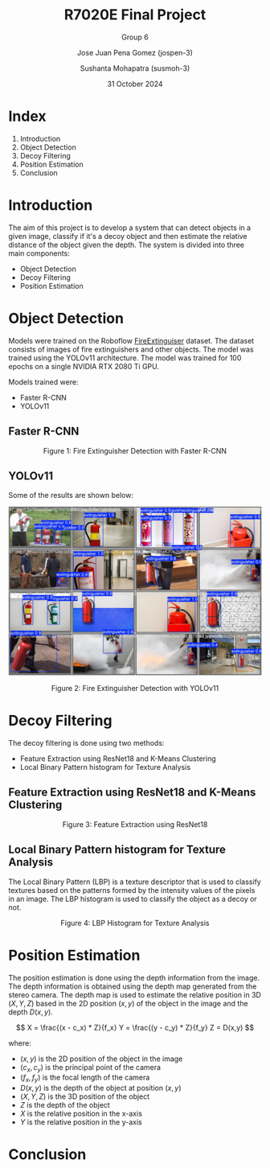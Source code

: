 <h1 style="text-align: center"> R7020E Final Project </h1>

<p style="text-align: center"> Group 6</p>
<p style="text-align: center"> Jose Juan Pena Gomez (jospen-3)</p>
<p style="text-align: center"> Sushanta Mohapatra (susmoh-3)</p>
<p style="text-align: center"> 31 October 2024</p>

# Index

1. Introduction
2. Object Detection
3. Decoy Filtering
4. Position Estimation
5. Conclusion


# Introduction

The aim of this project is to develop a system that can detect objects in a given image, classify if it's a decoy
object and then estimate the relative distance of the object given the depth. The system is divided into three main
components: 

- Object Detection
- Decoy Filtering
- Position Estimation


# Object Detection

Models were trained on the Roboflow [FireExtinguiser](https://universe.roboflow.com/fire-extinguisher/) dataset. The dataset consists of images of fire extinguishers and other objects. The model was trained using the YOLOv11 architecture. The model was trained for 100 epochs on a single NVIDIA RTX 2080 Ti GPU. 

Models trained were:
- Faster R-CNN
- YOLOv11

## Faster R-CNN


<p style="text-align: center"> Figure 1: Fire Extinguisher Detection with Faster R-CNN</p>

## YOLOv11


Some of the results are shown below:

![](pretrained_models/yolo_v11_extinguiser/val_batch2_pred.jpg)
<p style="text-align: center"> Figure 2: Fire Extinguisher Detection with YOLOv11</p>



# Decoy Filtering

The decoy filtering is done using two methods:
- Feature Extraction using ResNet18 and K-Means Clustering
- Local Binary Pattern histogram for Texture Analysis

## Feature Extraction using ResNet18 and K-Means Clustering


<p style="text-align: center"> Figure 3: Feature Extraction using ResNet18</p>


## Local Binary Pattern histogram for Texture Analysis

The Local Binary Pattern (LBP) is a texture descriptor that is used to classify textures based on the patterns formed by the intensity values of the pixels in an image. 
The LBP histogram is used to classify the object as a decoy or not.

<p style="text-align: center"> Figure 4: LBP Histogram for Texture Analysis</p>


# Position Estimation

The position estimation is done using the depth information from the image. The depth information is obtained using the depth map generated from the stereo camera. 
The depth map is used to estimate the relative position in 3D $(X,Y,Z)$ based in the 2D position $(x,y)$ of the object in the image and the depth $D(x,y)$.

$$
X = \frac{(x - c_x) * Z}{f_x}
Y = \frac{(y - c_y) * Z}{f_y}
Z = D(x,y)
$$

where:
- $(x,y)$ is the 2D position of the object in the image
- $(c_x, c_y)$ is the principal point of the camera
- $(f_x, f_y)$ is the focal length of the camera
- $D(x,y)$ is the depth of the object at position $(x,y)$
- $(X,Y,Z)$ is the 3D position of the object
- $Z$ is the depth of the object
- $X$ is the relative position in the x-axis
- $Y$ is the relative position in the y-axis

# Conclusion

